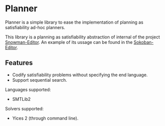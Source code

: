 # Planner
Planner is a simple library to ease the implementation of planning as satisfiability ad-hoc planners.

This library is a planning as satisfiability abstraction of internal of the project [Snowman-Editor](https://github.com/GerardMT/Snowman-Editor). An example of its ussage can be found in  the [Sokoban-Editor](https://github.com/GerardMT/Sokoban-Editor).

## Features
- Codify satisfiability problems without specifying the end language.
- Support sequential search. 

Languages supported:
- SMTLib2

Solvers supported:
- Yices 2 (through command line).